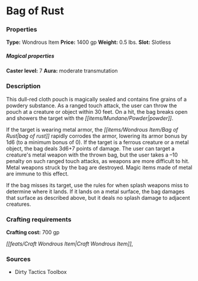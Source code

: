 ﻿---
Title: "Bag of Rust"
Type: "Wondrous Item"
Price: "1400 gp"
Weight: "0.5 lbs."
Slot: "Slotless"
Caster level: "7"
Aura: "moderate transmutation"
Description: |
  "This dull-red cloth pouch is magically sealed and contains fine grains of a powdery substance. As a ranged touch attack, the user can throw the pouch at a creature or object within 30 feet. On a hit, the bag breaks open and showers the target with the powder.
  If the target is wearing metal armor, the _bag of rust_ rapidly corrodes the armor, lowering its armor bonus by 1d6 (to a minimum bonus of 0). If the target is a ferrous creature or a metal object, the bag deals 3d6+7 points of damage. The user can target a creature's metal weapon with the thrown bag, but the user takes a –10 penalty on such ranged touch attacks, as weapons are more difficult to hit. Metal weapons struck by the bag are destroyed. Magic items made of metal are immune to this effect.
  If the bag misses its target, use the rules for when splash weapons miss to determine where it lands. If it lands on a metal surface, the bag damages that surface as described above, but it deals no splash damage to adjacent creatures."
Crafting cost: "700 gp"
Sources: "['Dirty Tactics Toolbox']"
---

# Bag of Rust

### Properties

**Type:** Wondrous Item **Price:** 1400 gp **Weight:** 0.5 lbs. **Slot:** Slotless

##### Magical properties

**Caster level:** 7 **Aura:** moderate transmutation

### Description

This dull-red cloth pouch is magically sealed and contains fine grains of a powdery substance. As a ranged touch attack, the user can throw the pouch at a creature or object within 30 feet. On a hit, the bag breaks open and showers the target with the _[[items/Mundane/Powder|powder]]_.

If the target is wearing metal armor, the _[[items/Wondrous Item/Bag of Rust|bag of rust]]_ rapidly corrodes the armor, lowering its armor bonus by 1d6 (to a minimum bonus of 0). If the target is a ferrous creature or a metal object, the bag deals 3d6+7 points of damage. The user can target a creature's metal weapon with the thrown bag, but the user takes a –10 penalty on such ranged touch attacks, as weapons are more difficult to hit. Metal weapons struck by the bag are destroyed. Magic items made of metal are immune to this effect.

If the bag misses its target, use the rules for when splash weapons miss to determine where it lands. If it lands on a metal surface, the bag damages that surface as described above, but it deals no splash damage to adjacent creatures.

### Crafting requirements

**Crafting cost:** 700 gp

_[[feats/Craft Wondrous Item|Craft Wondrous Item]]_,

### Sources

* Dirty Tactics Toolbox